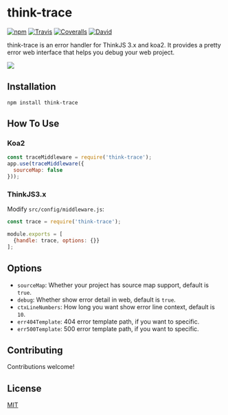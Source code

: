# think-trace

[![npm](https://img.shields.io/npm/v/think-trace.svg?style=flat-square)]()
[![Travis](https://img.shields.io/travis/thinkjs/think-trace.svg?style=flat-square)]()
[![Coveralls](https://img.shields.io/coveralls/thinkjs/think-trace/master.svg?style=flat-square)]()
[![David](https://img.shields.io/david/thinkjs/think-trace.svg?style=flat-square)]()

think-trace is an error handler for ThinkJS 3.x and koa2. It provides a pretty error web interface that helps you debug your web project.

![](https://p1.ssl.qhimg.com/t0105986ac7dfc1c197.png)

## Installation

```
npm install think-trace
```

## How To Use


### Koa2

```js
const traceMiddleware = require('think-trace');
app.use(traceMiddleware({
  sourceMap: false
}));
```

### ThinkJS3.x

Modify `src/config/middleware.js`:

```js
const trace = require('think-trace');

module.exports = [
  {handle: trace, options: {}}
];
```

## Options

- `sourceMap`: Whether your project has source map support, default is `true`.
- `debug`: Whether show error detail in web, default is `true`. 
- `ctxLineNumbers`: How long you want show error line context, default is `10`.
- `err404Template`: 404 error template path, if you want to specific.
- `err500Template`: 500 error template path, if you want to specific.

## Contributing

Contributions welcome!

## License

[MIT](https://github.com/thinkjs/think-trace/blob/master/LICENSE)
